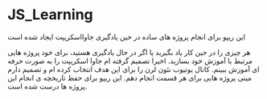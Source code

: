 # JS_Learning
این ریپو برای انجام پروژه های ساده در حین یادگیری جاوااسکریپت ایجاد شده است

هر چیزی را در حین کار یاد بگیرید یا اگر در حال یادگیری هستید، برای خود پروژه هایی مرتبط با آموزش خود بسازید.
اخیرا تصمیم گرفته ام جاوا اسکریپت را به صورت حرفه ای آموزش ببینم. کانال یوتیوب نئون لرن را برای این هدف انتخاب کرده ام و تصمیم دارم مینی پروژه هایی برای هر قسمت انجام دهم.
این ریپو برای حفظ تاریخچه ی انجام این پروژه ها درست شده است.
